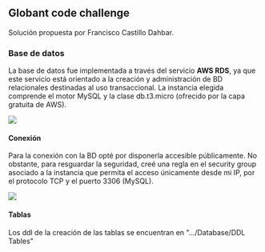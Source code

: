 ## Globant code challenge

Solución propuesta por Francisco Castillo Dahbar.

### Base de datos

La base de datos fue implementada a través del servicio **AWS RDS**, ya que este servicio está orientado a la creación y administración de BD relacionales destinadas al uso transaccional. La instancia elegida comprende el motor MySQL y la clase db.t3.micro (ofrecido por la capa gratuita de AWS).

![](https://33333.cdn.cke-cs.com/kSW7V9NHUXugvhoQeFaf/images/cabf32dd152a8e4fabbba32bfb4dd53f98a04fcdc667f40e.png)

#### Conexión

Para la conexión con la BD opté por disponerla accesible públicamente. No obstante, para resguardar la seguridad, creé una regla en el security group asociado a la instancia que permita el acceso únicamente desde mi IP, por el protocolo TCP y el puerto 3306 (MySQL).

![](https://33333.cdn.cke-cs.com/kSW7V9NHUXugvhoQeFaf/images/3e690eee43b9bd9b0a55570c722c3017030677a1496dc26b.png)

#### Tablas

Los ddl de la creación de las tablas se encuentran en ".../Database/DDL Tables"
